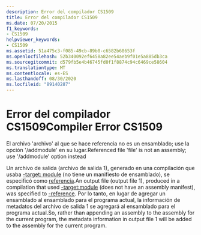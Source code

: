 ```yaml
---
description: Error del compilador CS1509
title: Error del compilador CS1509
ms.date: 07/20/2015
f1_keywords:
- CS1509
helpviewer_keywords:
- CS1509
ms.assetid: 51a475c3-f085-49cb-89b0-c6582b68653f
ms.openlocfilehash: 52b340092ef6458a82ee54aeb9f01e5a885db3ca
ms.sourcegitcommit: d579fb5e4b46745fd0f1f8874c94c6469ce58604
ms.translationtype: MT
ms.contentlocale: es-ES
ms.lasthandoff: 08/30/2020
ms.locfileid: "89140287"
---
```

# <a name="compiler-error-cs1509"></a><span data-ttu-id="6f2aa-103">Error del compilador CS1509</span><span class="sxs-lookup"><span data-stu-id="6f2aa-103">Compiler Error CS1509</span></span>
<span data-ttu-id="6f2aa-104">El archivo 'archivo' al que se hace referencia no es un ensamblado; use la opción '/addmodule' en su lugar.</span><span class="sxs-lookup"><span data-stu-id="6f2aa-104">Referenced file 'file' is not an assembly; use '/addmodule' option instead</span></span>  
  
 <span data-ttu-id="6f2aa-105">Un archivo de salida (archivo de salida 1), generado en una compilación que usaba [-target: module](../language-reference/compiler-options/target-module-compiler-option.md) (no tiene un manifiesto de ensamblado), se especificó como [referencia](../language-reference/compiler-options/reference-compiler-option.md).</span><span class="sxs-lookup"><span data-stu-id="6f2aa-105">An output file (output file 1), produced in a compilation that used [-target:module](../language-reference/compiler-options/target-module-compiler-option.md) (does not have an assembly manifest), was specified to [-reference](../language-reference/compiler-options/reference-compiler-option.md).</span></span> <span data-ttu-id="6f2aa-106">Por lo tanto, en lugar de agregar un ensamblado al ensamblado para el programa actual, la información de metadatos del archivo de salida 1 se agregará al ensamblado para el programa actual.</span><span class="sxs-lookup"><span data-stu-id="6f2aa-106">So, rather than appending an assembly to the assembly for the current program, the metadata information in output file 1 will be added to the assembly for the current program.</span></span>
